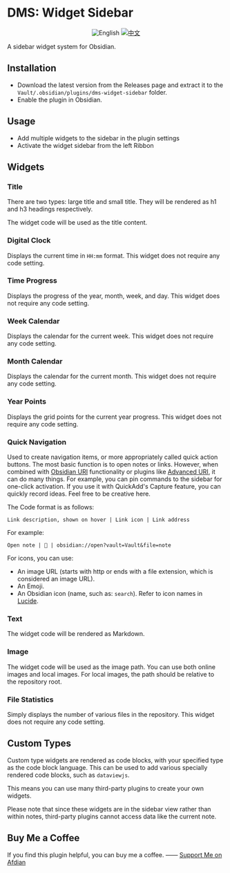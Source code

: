 # DMS: Widget Sidebar

<div align="middle">
  <img src="https://img.shields.io/badge/English-gray?style=for-the-badge&logo=markdown" alt="English">
  <a href="README_zh.md">
    <img src="https://img.shields.io/badge/中文-blue?style=for-the-badge&logo=markdown" alt="中文">
  </a>
</div>

A sidebar widget system for Obsidian.

## Installation

- Download the latest version from the Releases page and extract it to the `Vault/.obsidian/plugins/dms-widget-sidebar` folder.
- Enable the plugin in Obsidian.

## Usage

- Add multiple widgets to the sidebar in the plugin settings
- Activate the widget sidebar from the left Ribbon

## Widgets

### Title

There are two types: large title and small title. They will be rendered as h1 and h3 headings respectively.

The widget code will be used as the title content.

### Digital Clock

Displays the current time in `HH:mm` format. This widget does not require any code setting.

### Time Progress

Displays the progress of the year, month, week, and day. This widget does not require any code setting.

### Week Calendar

Displays the calendar for the current week. This widget does not require any code setting.

### Month Calendar

Displays the calendar for the current month. This widget does not require any code setting.

### Year Points

Displays the grid points for the current year progress. This widget does not require any code setting.

### Quick Navigation

Used to create navigation items, or more appropriately called quick action buttons. The most basic function is to open notes or links. However, when combined with [Obsidian URI](https://help.obsidian.md/Extending+Obsidian/Obsidian+URI) functionality or plugins like [Advanced URI](https://github.com/Vinzent03/obsidian-advanced-uri), it can do many things. For example, you can pin commands to the sidebar for one-click activation. If you use it with QuickAdd's Capture feature, you can quickly record ideas. Feel free to be creative here.

The Code format is as follows:

```text
Link description, shown on hover | Link icon | Link address
```

For example:

```text
Open note | 📝 | obsidian://open?vault=Vault&file=note
```

For icons, you can use:

- An image URL (starts with http or ends with a file extension, which is considered an image URL).
- An Emoji.
- An Obsidian icon (name, such as: `search`). Refer to icon names in [Lucide](https://lucide.dev/icons/search).

### Text

The widget code will be rendered as Markdown.

### Image

The widget code will be used as the image path. You can use both online images and local images. For local images, the path should be relative to the repository root.

### File Statistics

Simply displays the number of various files in the repository. This widget does not require any code setting.

## Custom Types

Custom type widgets are rendered as code blocks, with your specified type as the code block language. This can be used to add various specially rendered code blocks, such as `dataviewjs`.

This means you can use many third-party plugins to create your own widgets.

Please note that since these widgets are in the sidebar view rather than within notes, third-party plugins cannot access data like the current note.

## Buy Me a Coffee

If you find this plugin helpful, you can buy me a coffee. —— [Support Me on Afdian](https://afdian.com/a/daomishu)